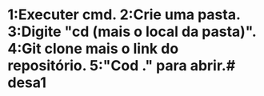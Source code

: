 # 1:Executer cmd. 2:Crie uma pasta. 3:Digite "cd (mais o local da pasta)". 4:Git clone mais o link do repositório. 5:"Cod ." para abrir.# desa1
